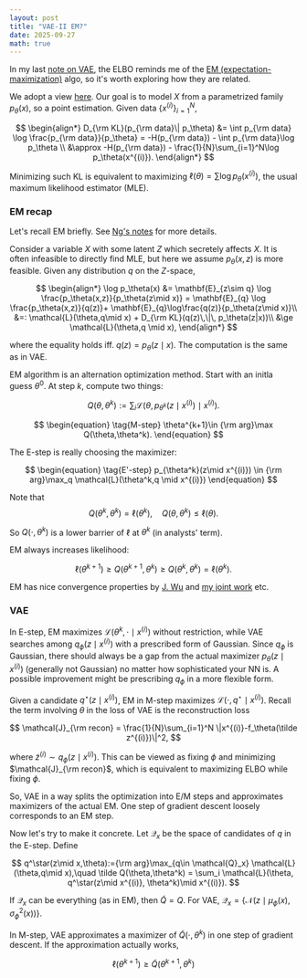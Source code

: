 ```yaml
---
layout: post
title: "VAE-II EM?"
date: 2025-09-27
math: true
---
```


In my last [note on VAE](https://ziluma.github.io/2025/09/25/VAE1.html), the ELBO reminds me of the [EM (expectation-maximization)](https://en.wikipedia.org/wiki/Expectation%E2%80%93maximization_algorithm) algo, so it's worth exploring how they are related.


<!-- We use Jensen a lot, which says for any convex $\phi$,
$$
    \phi(\mathbf{E}X)\le \mathbf{E}[\phi(X)].
$$
If $\phi$ is strictly convex, the equality holds iff. $X=\mathbf{E}X$ a.s.
The proof is essentially the base case: $ \phi(\frac{a+b}{2})\le \frac{1}{2}(\phi(a)+\phi(b)). $ -->


We adopt a view [here](https://deepgenerativemodels.github.io/notes/vae/).
Our goal is to model $X$ from a parametrized family $p_\theta(x),$ so a point estimation. Given data 
$\lbrace x^{(i)} \rbrace_{i=1}^N,$

$$
\begin{align*}
D_{\rm KL}(p_{\rm data}\| p_\theta)
&= \int p_{\rm data} \log \frac{p_{\rm data}}{p_\theta}
= -H(p_{\rm data}) - \int p_{\rm data}\log p_\theta \\
&\approx  -H(p_{\rm data}) - \frac{1}{N}\sum_{i=1}^N\log p_\theta(x^{(i)}).
\end{align*}
$$

Minimizing such KL is equivalent to maximizing $\ell(\theta)=\sum \log p_\theta(x^{(i)})$, the usual maximum likelihood estimator (MLE).

### EM recap

Let's recall EM briefly. See [Ng's notes](https://cs229.stanford.edu/notes2020spring/cs229-notes8.pdf) for more details.

Consider a variable $X$ with some latent $Z$ which secretely affects $X$. It is often infeasible to directly find MLE, but here we assume $p_\theta(x,z)$ is more feasible. Given any distribution $q$ on the $Z$-space,

$$
\begin{align*}
\log p_\theta(x) 
&= \mathbf{E}_{z\sim q} \log \frac{p_\theta(x,z)}{p_\theta(z\mid x)}
= \mathbf{E}_{q} \log \frac{p_\theta(x,z)}{q(z)}+
\mathbf{E}_{q}\log\frac{q(z)}{p_\theta(z\mid x)}\\ 
&=: \mathcal{L}(\theta,q\mid x) + D_{\rm KL}(q(z)\,\|\, p_\theta(z|x))\\ 
&\ge \mathcal{L}(\theta,q \mid x),
\end{align*}
$$

where the equality holds iff. $q(z)=p_\theta(z\mid x).$ 
The computation is the same as in VAE.

EM algorithm is an alternation optimization method. Start with an initla guess $\theta^0$.
At step $k$, 
compute two things: 

$$
\begin{equation}
\tag{E-step}
    Q(\theta,\theta^k) := \sum_{i} \mathcal{L}(\theta,p_{\theta^k}(z\mid x^{(i)})\mid x^{(i)}).
\end{equation}
$$

$$
\begin{equation}
\tag{M-step}
    \theta^{k+1}\in {\rm arg}\max Q(\theta,\theta^k).
\end{equation}
$$

The E-step is really choosing the maximizer: 

$$
\begin{equation}
\tag{E'-step}
    p_{\theta^k}(z\mid x^{(i)})
    \in {\rm arg}\max_q \mathcal{L}(\theta^k,q \mid x^{(i)})
\end{equation}
$$

Note that
$$
Q(\theta^k,\theta^k)=\ell(\theta^k),\quad 
Q(\theta,\theta^k)\le \ell(\theta).
$$ 

So $Q(\cdot,\theta^k)$ is a lower barrier of $\ell$ at $\theta^k$ (in analysts' term). 

EM always increases likelihood:

$$
    \ell(\theta^{k+1})\ge Q(\theta^{k+1},\theta^{k})
    \ge Q(\theta^k,\theta^k) = \ell(\theta^k). 
$$

EM has nice convergence properties by [J. Wu](https://projecteuclid.org/journals/annals-of-statistics/volume-11/issue-1/On-the-Convergence-Properties-of-the-EM-Algorithm/10.1214/aos/1176346060.full) and [my joint work](https://www.sciencedirect.com/science/article/abs/pii/S0020025518304535) etc.

### VAE

In E-step, EM maximizes $\mathcal{L}(\theta^k,\cdot\mid x^{(i)})$ without restriction, while VAE searches among $q_\phi(z\mid x^{(i)})$ with a prescribed form of Gaussian. Since $q_\phi$ is Gaussian, there should always be a gap from the actual maximizer $p_\theta(z\mid x^{(i)})$ (generally not Gaussian) no matter how sophisticated your NN is. 
A possible improvement might be prescribing $q_\phi$ in a more flexible form.

Given a candidate $q^\star(z\mid x^{(i)})$, EM in M-step maximizes $\mathcal{L}(\cdot,q^\star\mid x^{(i)})$.
Recall the term involving $\theta$ in the loss of VAE  is the reconstruction loss

$$
\mathcal{J}_{\rm recon} = 
\frac{1}{N}\sum_{i=1}^N \|x^{(i)}-f_\theta(\tilde z^{(i)})\|^2,
$$

where $\tilde z^{(i)}\sim q_\phi(z\mid x^{(i)}).$
This can be viewed as fixing $\phi$ and minimizing $\mathcal{J}_{\rm recon}$, which is equivalent to maximizing ELBO while fixing $\phi$.


So, VAE in a way splits the optimization into E/M steps and approximates maximizers of the actual EM. One step of gradient descent loosely corresponds to an EM step.

Now let's try to make it concrete. 
Let $\mathcal{Q}_{x}$ be the space of candidates of $q$ in the E-step.
Define

$$
q^\star(z\mid x,\theta):={\rm arg}\max_{q\in \mathcal{Q}_x} \mathcal{L}(\theta,q\mid x),\quad 
\tilde Q(\theta,\theta^k) = \sum_i \mathcal{L}(\theta, q^\star(z\mid x^{(i)}, \theta^k)\mid x^{(i)}).
$$

If $\mathcal{Q}_x$ can be everything (as in EM), then $\tilde Q=Q$.
For VAE, $\mathcal{Q}_x=\{\mathcal{N}(z\mid \mu_\phi(x),\sigma^2_\phi(x))\}.$

In M-step, VAE approximates a maximizer of $\tilde Q(\cdot,\theta^k)$ in one step of gradient descent. If the approximation actually works, 

$$
\ell(\theta^{k+1})\ge \tilde Q(\theta^{k+1},\theta^k)
$$